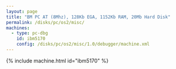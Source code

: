 ```yaml
---
layout: page
title: "BM PC AT (8Mhz), 128Kb EGA, 1152Kb RAM, 20Mb Hard Disk"
permalink: /disks/pc/os2/misc/
machines:
  - type: pc-dbg
    id: ibm5170
    config: /disks/pc/os2/misc/1.0/debugger/machine.xml
---
```


{% include machine.html id="ibm5170" %}
